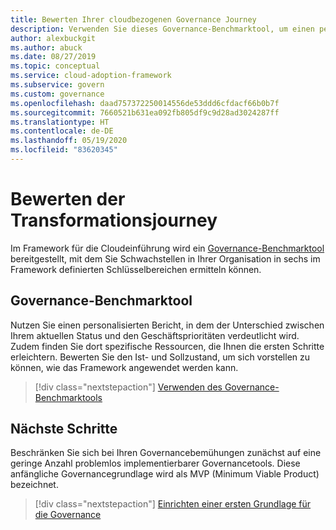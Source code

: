 ```yaml
---
title: Bewerten Ihrer cloudbezogenen Governance Journey
description: Verwenden Sie dieses Governance-Benchmarktool, um einen personalisierten Bericht und maßgeschneiderte Ressourcen für Ihre Organisation zu erhalten und mit der Cloudgovernance zu beginnen.
author: alexbuckgit
ms.author: abuck
ms.date: 08/27/2019
ms.topic: conceptual
ms.service: cloud-adoption-framework
ms.subservice: govern
ms.custom: governance
ms.openlocfilehash: daad757372250014556de53ddd6cfdacf66b0b7f
ms.sourcegitcommit: 7660521b631ea092fb805df9c9d28ad3024287ff
ms.translationtype: HT
ms.contentlocale: de-DE
ms.lasthandoff: 05/19/2020
ms.locfileid: "83620345"
---
```

# <a name="assess-your-transformation-journey"></a>Bewerten der Transformationsjourney

Im Framework für die Cloudeinführung wird ein [Governance-Benchmarktool](https://cafbaseline.com) bereitgestellt, mit dem Sie Schwachstellen in Ihrer Organisation in sechs im Framework definierten Schlüsselbereichen ermitteln können.

## <a name="governance-benchmark-tool"></a>Governance-Benchmarktool

Nutzen Sie einen personalisierten Bericht, in dem der Unterschied zwischen Ihrem aktuellen Status und den Geschäftsprioritäten verdeutlicht wird. Zudem finden Sie dort spezifische Ressourcen, die Ihnen die ersten Schritte erleichtern. Bewerten Sie den Ist- und Sollzustand, um sich vorstellen zu können, wie das Framework angewendet werden kann.

> [!div class="nextstepaction"]
> [Verwenden des Governance-Benchmarktools](https://cafbaseline.com)

## <a name="next-steps"></a>Nächste Schritte

Beschränken Sie sich bei Ihren Governancebemühungen zunächst auf eine geringe Anzahl problemlos implementierbarer Governancetools. Diese anfängliche Governancegrundlage wird als MVP (Minimum Viable Product) bezeichnet.

> [!div class="nextstepaction"]
> [Einrichten einer ersten Grundlage für die Governance](./initial-foundation.md)
